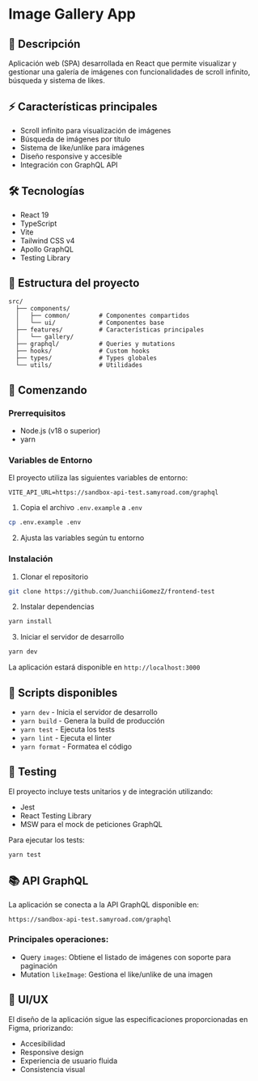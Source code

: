 # Image Gallery App

## 🚀 Descripción

Aplicación web (SPA) desarrollada en React que permite visualizar y gestionar una galería de imágenes con funcionalidades de scroll infinito, búsqueda y sistema de likes.

## ⚡ Características principales

- Scroll infinito para visualización de imágenes
- Búsqueda de imágenes por título
- Sistema de like/unlike para imágenes
- Diseño responsive y accesible
- Integración con GraphQL API

## 🛠️ Tecnologías

- React 19
- TypeScript
- Vite
- Tailwind CSS v4
- Apollo GraphQL
- Testing Library

## 📁 Estructura del proyecto

```
src/
  ├── components/
  │   ├── common/        # Componentes compartidos
  │   └── ui/            # Componentes base
  ├── features/          # Características principales
  │   └── gallery/
  ├── graphql/           # Queries y mutations
  ├── hooks/             # Custom hooks
  ├── types/             # Types globales
  └── utils/             # Utilidades
```

## 🚦 Comenzando

### Prerrequisitos

- Node.js (v18 o superior)
- yarn

### Variables de Entorno

El proyecto utiliza las siguientes variables de entorno:

```env
VITE_API_URL=https://sandbox-api-test.samyroad.com/graphql
```

1. Copia el archivo `.env.example` a `.env`

```bash
cp .env.example .env
```

2. Ajusta las variables según tu entorno

### Instalación

1. Clonar el repositorio

```bash
git clone https://github.com/JuanchiiGomezZ/frontend-test
```

2. Instalar dependencias

```bash
yarn install
```

3. Iniciar el servidor de desarrollo

```bash
yarn dev
```

La aplicación estará disponible en `http://localhost:3000`

## 📝 Scripts disponibles

- `yarn dev` - Inicia el servidor de desarrollo
- `yarn build` - Genera la build de producción
- `yarn test` - Ejecuta los tests
- `yarn lint` - Ejecuta el linter
- `yarn format` - Formatea el código

## 🧪 Testing

El proyecto incluye tests unitarios y de integración utilizando:

- Jest
- React Testing Library
- MSW para el mock de peticiones GraphQL

Para ejecutar los tests:

```bash
yarn test
```

## 📚 API GraphQL

La aplicación se conecta a la API GraphQL disponible en:

```
https://sandbox-api-test.samyroad.com/graphql
```

### Principales operaciones:

- Query `images`: Obtiene el listado de imágenes con soporte para paginación
- Mutation `likeImage`: Gestiona el like/unlike de una imagen

## 🎨 UI/UX

El diseño de la aplicación sigue las especificaciones proporcionadas en Figma, priorizando:

- Accesibilidad
- Responsive design
- Experiencia de usuario fluida
- Consistencia visual
